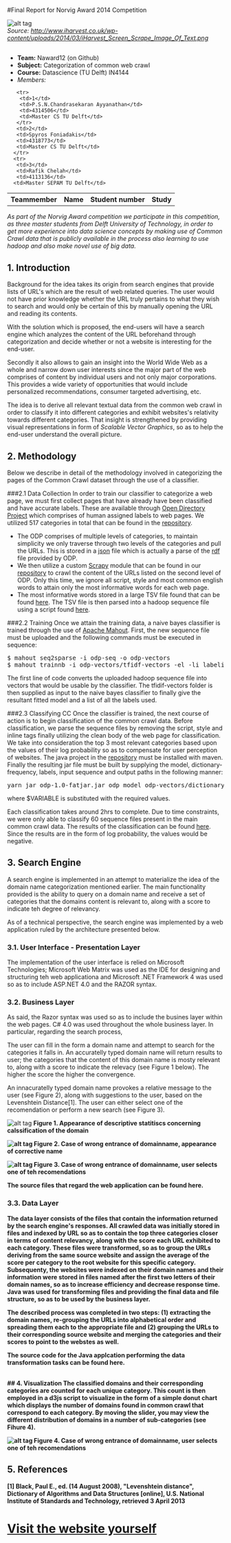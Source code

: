 #Final Report for Norvig Award 2014 Competition



![alt tag](/pictures/report/report-coverpic.png)
<br><l><I> Source: http://www.iharvest.co.uk/wp-content/uploads/2014/03/iHarvest_Screen_Scrape_Image_Of_Text.png </I>



## 

- <b>Team:</b> Naward12 (on Github)
- <b>Subject:</b> Categorization of common web crawl
- <b>Course:</b> Datascience (TU Delft) IN4144
- *Members:* 

<table>
      <tr>
         <th>Teammember</th>
         <th>Name</th>
         <th>Student number</th>
         <th>Study</th>
      </tr>
 
       <tr>
        <td>1</td>
        <td>P.S.N.Chandrasekaran Ayyanathan</td>
        <td>4314506</td>
        <td>Master CS TU Delft</td>
       </tr>
       <td>2</td>
       <td>Spyros Foniadakis</td>
       <td>4318773</td>
       <td>Master CS TU Delft</td>
      </tr>
      <tr>
       <td>3</td>
       <td>Rafik Chelah</td>
       <td>4113136</td>
      <td>Master SEPAM TU Delft</td>
              
</table>



<i> As part of the Norvig Award competition we participate in this competition, as three master students from Delft University of Technology, in order to get more experience into data science concepts by making use of Common Crawl data that is publicly available in the process also learning to use hadoop and also make novel use of big data. </b>
</i>

## 1. Introduction
Background for the idea takes its origin from search engines that provide lists of URL's which are the result of web related queries. The user would not have prior knowledge whether the URL truly pertains to what they wish to search and would only be certain of this by manually opening the URL and reading its contents.

With the solution which is proposed, the end-users will have a search engine which analyzes the content of the URL beforehand through categorization and decide whether or not a website is interesting for the end-user.

Secondly it also allows to gain an insight into the World Wide Web as a whole and narrow down user interests since the major part of the web comprises of content by individual users and not only major corporations. This provides a wide variety of opportunities that would include personalized recommendations, consumer targeted advertising, etc.
 
The idea is to derive all relevant textual data from the common web crawl in order to classify it into different categories and exhibit websites's relativity towards different categories. That insight is strengthened by providing visual representations in form of <i>Scalable Vector Graphics</i>, so as to help the end-user understand the overall picture.


## 2. Methodology
Below we describe in detail of the methodology involved in categorizing the pages of the Common Crawl dataset through the use of a classifier.

###2.1 Data Collection
In order to train our classifier to categorize a web page, we must first collect pages that have already have been classified and have accurate labels. These are available through <a href=http://www.dmoz.org/>Open Directory Project</a> which comprises of human assigned labels to web pages. We utilized 517 categories in total that can be found in the <a href="https://github.com/norvigaward/naward12/blob/master/stats/labels.txt">repository</a>.

- The ODP comprises of multiple levels of categories, to maintain simplicity we only traverse through two levels of the categories and pull the URLs. This is stored in a <a href="https://copy.com/L10OrSzm6DjH">json</a> file which is actually a parse of the <a href="http://www.dmoz.org/rdf.html">rdf</a> file provided by ODP. 
- We then utilize a custom <a href="http://doc.scrapy.org/en/latest/index.html">Scrapy</a> module that can be found in our <a href="https://github.com/norvigaward/naward12/tree/master/scraper">repository</a> to crawl the content of the URLs listed on the second level of ODP. Only this time, we ignore all script, style and most common english words to attain only the most informative words for each web page. 
- The most informative words stored in a large TSV file found that can be found <a href="https://copy.com/L10OrSzm6DjH">here</a>. The TSV file is then parsed into a hadoop sequence file using a script found <a href="https://github.com/norvigaward/naward12/tree/master/mahout">here</a>.

###2.2 Training
Once we attain the training data, a naive bayes classifier is trained through the use of <a href="https://mahout.apache.org/">Apache Mahout</a>. First, the new sequence file must be uploaded and the following commands must be executed in sequence:

<pre>
$ mahout seq2sparse -i odp-seq -o odp-vectors
$ mahout trainnb -i odp-vectors/tfidf-vectors -el -li labelindex -o model -ow -c
</pre>

The first line of code converts the uploaded hadoop sequence file into vectors that would be usable by the classifier. The tfidif-vectors folder is then supplied as input to the naive bayes classifier to finally give the resultant fitted model and a list of all the labels used.

###2.3 Classifying CC
Once the classifier is trained, the next course of action is to begin classification of the common crawl data. Before classification, we parse the sequence files by removing the script, style and inline tags finally utilizing the clean body of the web page for classification. We take into consideration the top 3 most relevant categories based upon the values of their log probability so as to compensate for user perception of websites. The java project in the <a href="https://github.com/norvigaward/naward12/tree/master/odp">repository</a> must be installed with maven. Finally the resulting jar file must be built by supplying the model, dictionary-frequency, labels, input sequence and output paths in the following manner:

<pre>
yarn jar odp-1.0-fatjar.jar odp model odp-vectors/dictionary.file-0 odp-vectors/df-count/part-r-00000 labelindex /data/public/common-crawl/crawl-data/CC-MAIN-2014-10/segments/1393999635677/seq/CC-MAIN-20140305060715-000$VARIABLE-ip-10-183-142-35.ec2.internal.warc.seq output$VARIABLE
</pre>
where $VARIABLE is substituted with the required values.

Each classification takes around 2hrs to complete. Due to time constraints, we were only able to classify 60 sequence files present in the main common crawl data. The results of the classification can be found <a href="https://copy.com/BUacI4uhhmVm">here</a>. Since the results are in the form of log probability, the values would be negative.

## 3. Search Engine
A search engine is implemented in an attempt to materialize the idea of the domain name categorization mentioned earlier. The main functionality provided is the ability to query on a domain name and receive a set of categories that the domains content is relevant to, along with a score to indicate teh degree of relevancy.

As of a technical perspective, the search engine was implemented by a web application ruled by the architecture presented below.

### 3.1. User Interface - Presentation Layer
The implementation of the user interface is relied on Microsoft Technologies; Microsoft Web Matrix was used as the IDE for designing and structuring teh web applicationa and Microsoft .NET Framework 4 was used so as to include ASP.NET 4.0 and the RAZOR syntax.

### 3.2. Business Layer
As said, the Razor syntax was used so as to include the busines layer within the web pages. C# 4.0 was used throughout the whole business layer. In particular, regarding the search process, 

The user can fill in the form a domain name and attempt to search for the categories it falls in. An accuratelly typed domain name will return results to user; the categories that the content of this domain name is mosty relevant to, along with a score to indicate the relevacy (see Figure 1 below). The higher the score the higher the convergence. 

An innacuratelly typed domain name provokes a relative message to the user (see Figure 2), along with suggestions to the user, based on the Levenshtein Distance[1]. The user can either select one of the recomendation or perform a new search (see Figure 3).

![alt tag](/pictures/report/search.JPG)
<b>Figure 1. Appearance of descriptive statitiscs concerning calssification of the domain

![alt tag](/pictures/report/didyoumeannew.JPG)
<b>Figure 2. Case of wrong entrance of domainname, appearance of corrective name

![alt tag](/pictures/report/didyoumeannew2.JPG)
<b>Figure 3. Case of wrong entrance of domainname, user selects one of teh recomendations


The source files that regard the web application can be found here.

### 3.3. Data Layer
The data layer consists of the files that contain the information returned by the search engine's responses. All crawled data was initially stored in files and indexed by URL so as to contain the top three categories closer in terms of content relevancy, along with the score each URL exhibited to each category. These files were transformed, so as to group the URLs deriving from the same source website and assign the average of the score per category to the root website for this specific category. Subsequenty, the websites were indexed on their domain names and their information were stored in files named after the first two letters of their domain names, so as to increase efficiency and decrease response time. Java was used for transforming files and providing the final data and file structure, so as to be used by the business layer.

The described process was completed in two steps: (1) extracting the domain names, re-grouping the URLs into alphabetical order and spreading them each to the appropriate file and (2) grouping the URLs to their corresponding source website and merging the categories and their scores to point to the webstes as well.

The source code for the Java applcation performing the data transformation tasks can be found here.

<br>
## 4. Visualization
The classified domains and their corresponding categories are counted for each unique category. This count is then employed in a d3js script to visualize in the form of a simple donut chart which displays the number of domains found in common crawl that correspond to each category. By moving the slider, you may view the different distribution of domains in a number of sub-categories (see Fihure 4).

![alt tag](/pictures/report/overview.JPG)
<b>Figure 4. Case of wrong entrance of domainname, user selects one of teh recomendations

## 5. References
[1] Black, Paul E., ed. (14 August 2008), "Levenshtein distance", Dictionary of Algorithms and Data Structures [online], U.S. National Institute of Standards and Technology, retrieved 3 April 2013


# <a href=http://www.naward12.com> Visit the website yourself </a>
